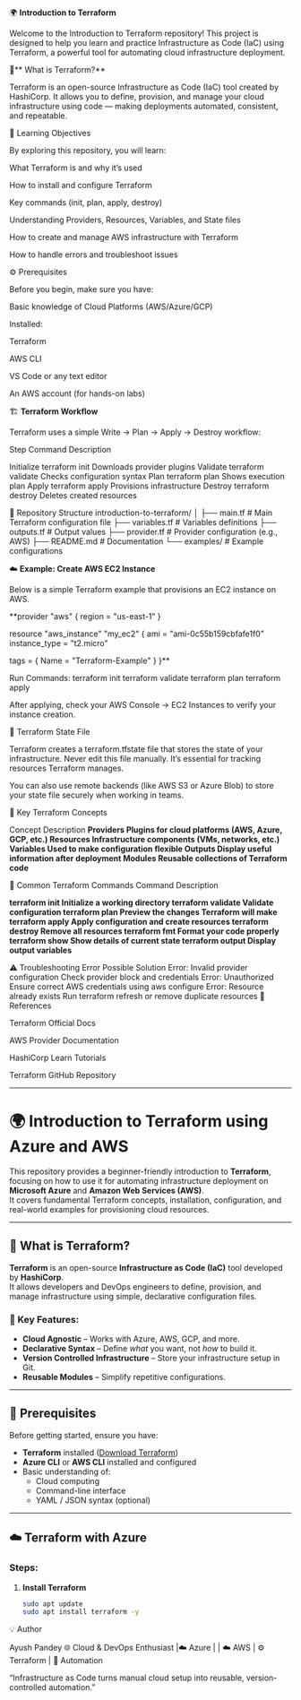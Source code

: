 🌍 **Introduction to Terraform**

Welcome to the Introduction to Terraform repository!
This project is designed to help you learn and practice Infrastructure as Code (IaC) using Terraform, a powerful tool for automating cloud infrastructure deployment.

🚀** What is Terraform?**

Terraform is an open-source Infrastructure as Code (IaC) tool created by HashiCorp.
It allows you to define, provision, and manage your cloud infrastructure using code — making deployments automated, consistent, and repeatable.

🧠 Learning Objectives

By exploring this repository, you will learn:

What Terraform is and why it’s used

How to install and configure Terraform

Key commands (init, plan, apply, destroy)

Understanding Providers, Resources, Variables, and State files

How to create and manage AWS infrastructure with Terraform

How to handle errors and troubleshoot issues

⚙️ Prerequisites

Before you begin, make sure you have:

Basic knowledge of Cloud Platforms (AWS/Azure/GCP)

Installed:

Terraform

AWS CLI

VS Code
 or any text editor

An AWS account (for hands-on labs)

🏗️ **Terraform Workflow**

Terraform uses a simple Write → Plan → Apply → Destroy workflow:

Step	Command	Description

Initialize	terraform init	Downloads provider plugins
Validate	terraform validate	Checks configuration syntax
Plan	terraform plan	Shows execution plan
Apply	terraform apply	Provisions infrastructure
Destroy	terraform destroy	Deletes created resources

📁 Repository Structure
introduction-to-terraform/
│
├── main.tf                 # Main Terraform configuration file
├── variables.tf            # Variables definitions
├── outputs.tf              # Output values
├── provider.tf             # Provider configuration (e.g., AWS)
├── README.md               # Documentation
└── examples/               # Example configurations

☁️ **Example: Create AWS EC2 Instance**

Below is a simple Terraform example that provisions an EC2 instance on AWS.

**provider "aws" {
  region = "us-east-1"
}

resource "aws_instance" "my_ec2" {
  ami           = "ami-0c55b159cbfafe1f0"
  instance_type = "t2.micro"

  tags = {
    Name = "Terraform-Example"
  }
}**

Run Commands:
terraform init
terraform validate
terraform plan
terraform apply


After applying, check your AWS Console → EC2 Instances to verify your instance creation.

🔐 Terraform State File

Terraform creates a terraform.tfstate file that stores the state of your infrastructure.
Never edit this file manually. It’s essential for tracking resources Terraform manages.

You can also use remote backends (like AWS S3 or Azure Blob) to store your state file securely when working in teams.

🧩 Key Terraform Concepts

Concept	Description
**Providers	Plugins for cloud platforms (AWS, Azure, GCP, etc.)
Resources	Infrastructure components (VMs, networks, etc.)
Variables	Used to make configuration flexible
Outputs	Display useful information after deployment
Modules	Reusable collections of Terraform code**

🧰 Common Terraform Commands
Command	Description

**terraform init	Initialize a working directory
terraform validate	Validate configuration
terraform plan	Preview the changes Terraform will make
terraform apply	Apply configuration and create resources
terraform destroy	Remove all resources
terraform fmt	Format your code properly
terraform show	Show details of current state
terraform output	Display output variables**

⚠️ Troubleshooting
Error	Possible Solution
Error: Invalid provider configuration	Check provider block and credentials
Error: Unauthorized	Ensure correct AWS credentials using aws configure
Error: Resource already exists	Run terraform refresh or remove duplicate resources
📘 References

Terraform Official Docs

AWS Provider Documentation

HashiCorp Learn Tutorials

Terraform GitHub Repository

---------------------------------------------------------------------------------------------------------------------------------------------------------------------------------------------------------------------------------------------------------------------------------------------------------------------------------------------------------------------------------------------------------------------------------------------

# 🌍 Introduction to Terraform using Azure and AWS

This repository provides a beginner-friendly introduction to **Terraform**, focusing on how to use it for automating infrastructure deployment on **Microsoft Azure** and **Amazon Web Services (AWS)**.  
It covers fundamental Terraform concepts, installation, configuration, and real-world examples for provisioning cloud resources.

---

## 🚀 What is Terraform?

**Terraform** is an open-source **Infrastructure as Code (IaC)** tool developed by **HashiCorp**.  
It allows developers and DevOps engineers to define, provision, and manage infrastructure using simple, declarative configuration files.

### 🔑 Key Features:
- **Cloud Agnostic** – Works with Azure, AWS, GCP, and more.
- **Declarative Syntax** – Define *what* you want, not *how* to build it.
- **Version Controlled Infrastructure** – Store your infrastructure setup in Git.
- **Reusable Modules** – Simplify repetitive configurations.

---

## 🧩 Prerequisites

Before getting started, ensure you have:
- **Terraform** installed ([Download Terraform](https://developer.hashicorp.com/terraform/downloads))
- **Azure CLI** or **AWS CLI** installed and configured
- Basic understanding of:
  - Cloud computing
  - Command-line interface
  - YAML / JSON syntax (optional)

---

## ☁️ Terraform with Azure

### Steps:
1. **Install Terraform**
   ```bash
   sudo apt update
   sudo apt install terraform -y


💡 Author

Ayush Pandey
🌐 Cloud & DevOps Enthusiast |☁️ Azure | | ☁️ AWS | ⚙️ Terraform | 🧩 Automation

“Infrastructure as Code turns manual cloud setup into reusable, version-controlled automation.”
